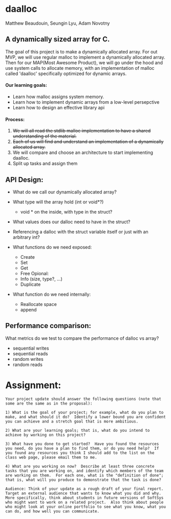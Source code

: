 # daalloc
Matthew Beaudouin, Seungin Lyu, Adam Novotny

## A dynamically sized array for C.

The goal of this project is to make a dynamically allocated array. For out MVP, we will use regular malloc to implement a dynamically allocated array. Then for our MAP(Most Awesome Product), we will go under the hood and use system calls to allocate memory, with an implementation of malloc called 'daalloc' specifically optimized for dynamic arrays.

#### Our learning goals:
- Learn how malloc assigns system memory.
- Learn how to implement dynamic arrays from a low-level persepctive
- Learn how to design an effective library api

#### Process:
1. ~~We will all read the stdlib malloc implementation to have a shared understanding of the material.~~
2. ~~Each of us will find and understand an implementation of a dynamically allocated array.~~
3. We will compare and choose an architecture to start implementing daalloc.
4. Split up tasks and assign them

## API Design:
- What do we call our dynamically allocated array?
- What type will the array hold (int or void*?)
  - void * on the inside, with type in the struct?
- What values does our dalloc need to have in the struct?
- Referencing a dalloc with the struct variable itself or just with an arbitrary int?
- What functions do we need exposed:
  - Create
  - Set
  - Get
  - Free
  Opional:
  - Info (size, type?, ...)
  - Duplicate

- What function do we need internally:
  - Reallocate space
  - append


## Performance comparison:
What metrics do we test to compare the performance of dalloc vs array?
- sequential writes
- sequential reads
- random writes
- random reads

# Assignment:
```
Your project update should answer the following questions (note that some are the same as in the proposal):

1) What is the goal of your project; for example, what do you plan to make, and what should it do?  Identify a lower bound you are confident you can achieve and a stretch goal that is more ambitious.

2) What are your learning goals; that is, what do you intend to achieve by working on this project?

3) What have you done to get started?  Have you found the resources you need, do you have a plan to find them, or do you need help?  If you found any resources you think I should add to the list on the class web page, please email them to me.

4) What are you working on now?  Describe at least three concrete tasks that you are working on, and identify which members of the team are working on them.  For each one, what is the "definition of done"; that is, what will you produce to demonstrate that the task is done?

Audience: Think of your update as a rough draft of your final report.  Target an external audience that wants to know what you did and why.  More specifically, think about students in future versions of SoftSys who might want to work on a related project.  Also think about people who might look at your online portfolio to see what you know, what you can do, and how well you can communicate.
```
